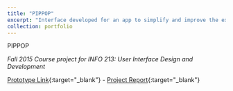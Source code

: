 ```yaml
---
title: "PIPPOP"
excerpt: "Interface developed for an app to simplify and improve the exchange of contact information. (Fall 2015)<br/><img src='/images/500x300.png'>"
collection: portfolio
---
```


PIPPOP

_Fall 2015 Course project for INFO 213: User Interface Design and Development_

[Prototype Link](http://share.framerjs.com/9un2gzcsj9z7){:target="_blank"} - [Project Report](/files/PIPPOP_F15_finalreport.pdf){:target="_blank"}
